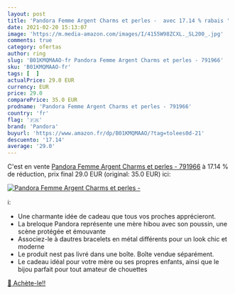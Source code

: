 ```yaml
---
layout: post
title: 'Pandora Femme Argent Charms et perles -  avec 17.14 % rabais '
date: 2021-02-20 15:13:07
image: 'https://m.media-amazon.com/images/I/4155W98ZCXL._SL200_.jpg'
comments: true
category: ofertas
author: ring
slug: 'B01KMQMAAO-fr Pandora Femme Argent Charms et perles - 791966'
sku: 'B01KMQMAAO-fr'
tags: [  ]
actualPrice: 29.0 EUR
currency: EUR
price: 29.0
comparePrice: 35.0 EUR
prodname: 'Pandora Femme Argent Charms et perles - 791966'
country: 'fr'
flag: '🇫🇷'
brand: 'Pandora'
buyurl: 'https://www.amazon.fr/dp/B01KMQMAAO/?tag=tolees0d-21'
descuento: '17.14'
average: '29.0'
---
```


C'est en vente [Pandora Femme Argent Charms et perles - 791966](https://www.amazon.fr/dp/B01KMQMAAO/?tag=tolees0d-21)  à  17.14 % de réduction, prix final  29.0 EUR (original: 35.0 EUR) ici:

[![Pandora Femme Argent Charms et perles - ](https://m.media-amazon.com/images/I/4155W98ZCXL._SL200_.jpg)](https://www.amazon.fr/dp/B01KMQMAAO/?tag=tolees0d-21)

ℹ️:

- Une charmante idée de cadeau que tous vos proches apprécieront.
- La breloque Pandora représente une mère hibou avec son poussin, une scène protégée et émouvante
- Associez-le à dautres bracelets en métal différents pour un look chic et moderne
- Le produit nest pas livré dans une boîte. Boîte vendue séparément.
- Le cadeau idéal pour votre mère ou ses propres enfants, ainsi que le bijou parfait pour tout amateur de chouettes

[🛒 Achète-le!!](https://www.amazon.fr/dp/B01KMQMAAO/?tag=tolees0d-21)
